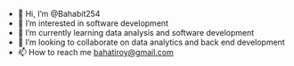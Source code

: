 - 👋 Hi, I’m @Bahabit254
- 👀 I’m interested in software development
- 🌱 I’m currently learning data analysis and software development
- 💞️ I’m looking to collaborate on data analytics and back end development
- 📫 How to reach me bahatiroy@gmail.com

<!---
Bahabit254/Bahabit254 is a ✨ special ✨ repository because its `README.md` (this file) appears on your GitHub profile.
You can click the Preview link to take a look at your changes.
--->
